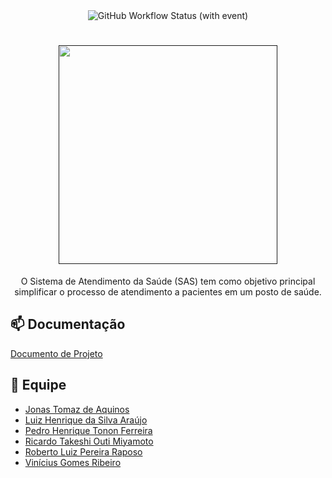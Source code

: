 <div align="center">
   
   <img alt="GitHub Workflow Status (with event)" src="https://img.shields.io/github/actions/workflow/status/takeshitos/SAS/pipeline.yml">

   <h1>
      <a href="">
         <img width="350" src="https://cdn.discordapp.com/attachments/445732137623224331/1037461996494397440/logoSAS.png">
      </a>
   </h1>
   O Sistema de Atendimento da Saúde (SAS) tem como objetivo principal simplificar o processo de atendimento a pacientes em um posto de saúde.
   
</div>

## 📫 Documentação

[Documento de Projeto](https://cdn.discordapp.com/attachments/445732137623224331/1088095896979378266/Documento_de_Projeto_-_SAS.pdf)

## 👥 Equipe
- [Jonas Tomaz de Aquinos](https://github.com/mrjonas151)
- [Luiz Henrique da Silva Araújo](https://github.com/Tchuc01)
- [Pedro Henrique Tonon Ferreira](https://github.com/phTononFerreira)
- [Ricardo Takeshi Outi Miyamoto](https://github.com/takeshitos)
- [Roberto Luiz Pereira Raposo](https://github.com/RobertoLuiz99)
- [Vinícius Gomes Ribeiro](https://github.com/ViniciusGR797)
